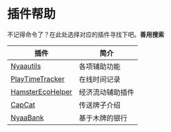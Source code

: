 # 插件帮助

不记得命令了？在此处选择对应的插件寻找下吧。**善用搜索**

|插件|简介|
|--|--|
|[Nyaautils](space/plugins/nyaautils.md)|各项辅助功能|
|[PlayTimeTracker](space/plugins/playtimetracker.md)|在线时间记录|
|[HamsterEcoHelper](space/plugins/hamsterecohelper.md)|经济流动辅助插件|
|[CapCat](space/plugins/capcat.md)|传送牌子介绍|
|[NyaaBank](space/plugins/nyaabank-instructions)|基于木牌的银行|
